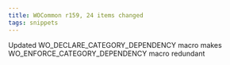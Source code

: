 ```yaml
---
title: WOCommon r159, 24 items changed
tags: snippets
---
```


Updated WO\_DECLARE\_CATEGORY\_DEPENDENCY macro makes WO\_ENFORCE\_CATEGORY\_DEPENDENCY macro redundant
